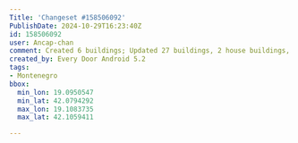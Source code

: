 ```yaml
---
Title: 'Changeset #158506092'
PublishDate: 2024-10-29T16:23:40Z
id: 158506092
user: Ancap-chan
comment: Created 6 buildings; Updated 27 buildings, 2 house buildings, and 2 other objects
created_by: Every Door Android 5.2
tags:
- Montenegro
bbox:
  min_lon: 19.0950547
  min_lat: 42.0794292
  max_lon: 19.1083735
  max_lat: 42.1059411

---
```

